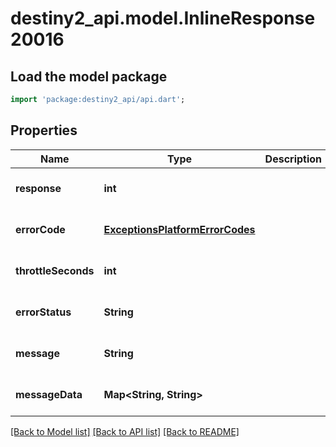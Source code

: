 # destiny2_api.model.InlineResponse20016

## Load the model package
```dart
import 'package:destiny2_api/api.dart';
```

## Properties
Name | Type | Description | Notes
------------ | ------------- | ------------- | -------------
**response** | **int** |  | [optional] [default to null]
**errorCode** | [**ExceptionsPlatformErrorCodes**](ExceptionsPlatformErrorCodes.md) |  | [optional] [default to null]
**throttleSeconds** | **int** |  | [optional] [default to null]
**errorStatus** | **String** |  | [optional] [default to null]
**message** | **String** |  | [optional] [default to null]
**messageData** | **Map&lt;String, String&gt;** |  | [optional] [default to {}]

[[Back to Model list]](../README.md#documentation-for-models) [[Back to API list]](../README.md#documentation-for-api-endpoints) [[Back to README]](../README.md)


